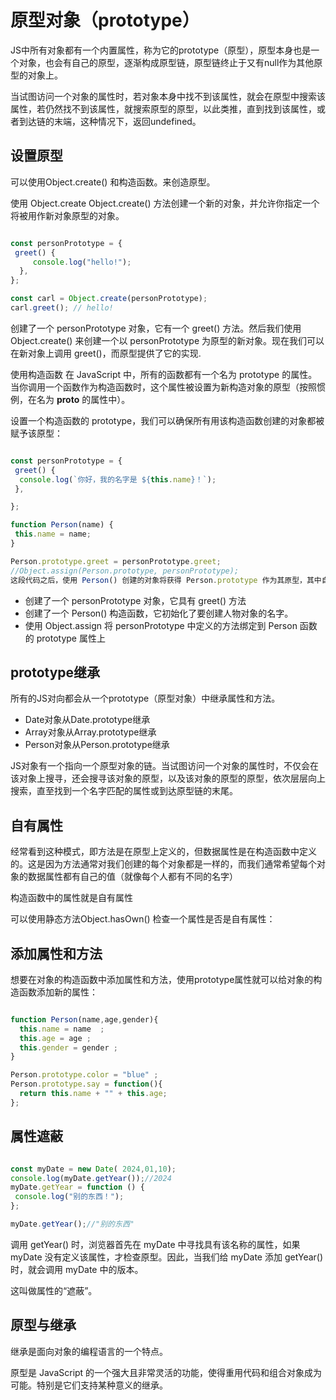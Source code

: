 # 原型对象（prototype）

JS中所有对象都有一个内置属性，称为它的prototype（原型），原型本身也是一个对象，也会有自己的原型，逐渐构成原型链，原型链终止于又有null作为其他原型的对象上。

当试图访问一个对象的属性时，若对象本身中找不到该属性，就会在原型中搜索该属性，若仍然找不到该属性，就搜索原型的原型，以此类推，直到找到该属性，或者到达链的末端，这种情况下，返回undefined。

## 设置原型

可以使用Object.create() 和构造函数。来创造原型。

使用 Object.create
Object.create() 方法创建一个新的对象，并允许你指定一个将被用作新对象原型的对象。

```js

const personPrototype = {
 greet() {
     console.log("hello!");
  },
};

const carl = Object.create(personPrototype);
carl.greet(); // hello!
```

创建了一个 personPrototype 对象，它有一个 greet() 方法。然后我们使用 Object.create() 来创建一个以 personPrototype 为原型的新对象。现在我们可以在新对象上调用 greet()，而原型提供了它的实现.

使用构造函数
在 JavaScript 中，所有的函数都有一个名为 prototype 的属性。当你调用一个函数作为构造函数时，这个属性被设置为新构造对象的原型（按照惯例，在名为 **__proto__** 的属性中）。

设置一个构造函数的 prototype，我们可以确保所有用该构造函数创建的对象都被赋予该原型：

```js

const personPrototype = {
 greet() {
  console.log(`你好，我的名字是 ${this.name}！`);
 },

};

function Person(name) {
 this.name = name;
}

Person.prototype.greet = personPrototype.greet;
//Object.assign(Person.prototype, personPrototype);
这段代码之后，使用 Person() 创建的对象将获得 Person.prototype 作为其原型，其中自动包含 greet 方法。
```

- 创建了一个 personPrototype 对象，它具有 greet() 方法
- 创建了一个 Person() 构造函数，它初始化了要创建人物对象的名字。
- 使用 Object.assign 将 personPrototype 中定义的方法绑定到 Person 函数的 prototype 属性上

## prototype继承

所有的JS对向都会从一个prototype（原型对象）中继承属性和方法。

- Date对象从Date.prototype继承
- Array对象从Array.prototype继承
- Person对象从Person.prototype继承

JS对象有一个指向一个原型对象的链。当试图访问一个对象的属性时，不仅会在该对象上搜寻，还会搜寻该对象的原型，以及该对象的原型的原型，依次层层向上搜索，直至找到一个名字匹配的属性或到达原型链的末尾。

## 自有属性

经常看到这种模式，即方法是在原型上定义的，但数据属性是在构造函数中定义的。这是因为方法通常对我们创建的每个对象都是一样的，而我们通常希望每个对象的数据属性都有自己的值（就像每个人都有不同的名字）

构造函数中的属性就是自有属性

可以使用静态方法Object.hasOwn() 检查一个属性是否是自有属性：

## 添加属性和方法

想要在对象的构造函数中添加属性和方法，使用prototype属性就可以给对象的构造函数添加新的属性：

```js

function Person(name,age,gender){
  this.name = name  ;
  this.age = age ;
  this.gender = gender ;
}

Person.prototype.color = "blue" ;
Person.prototype.say = function(){
  return this.name + "" + this.age;
};
```

## 属性遮蔽

```js

const myDate = new Date( 2024,01,10);
console.log(myDate.getYear());//2024
myDate.getYear = function () {
 console.log("别的东西！");
};

myDate.getYear();//"别的东西"
```

调用 getYear() 时，浏览器首先在 myDate 中寻找具有该名称的属性，如果 myDate 没有定义该属性，才检查原型。因此，当我们给 myDate 添加 getYear() 时，就会调用 myDate 中的版本。

这叫做属性的“遮蔽”。

## 原型与继承

继承是面向对象的编程语言的一个特点。

原型是 JavaScript 的一个强大且非常灵活的功能，使得重用代码和组合对象成为可能。特别是它们支持某种意义的继承。
